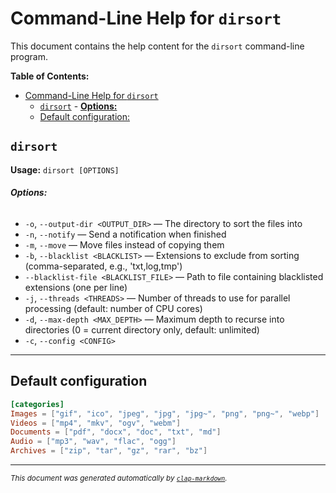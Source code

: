 # Command-Line Help for `dirsort`

This document contains the help content for the `dirsort` command-line program.

**Table of Contents:**

<!--toc:start-->
- [Command-Line Help for `dirsort`](#command-line-help-for-dirsort)
  - [`dirsort`](#dirsort)
          - [**Options:**](#options)
  - [Default configuration:](#default-configuration)
<!--toc:end-->

## `dirsort`

**Usage:** `dirsort [OPTIONS]`

###### **Options:**

- `-o`, `--output-dir <OUTPUT_DIR>` — The directory to sort the files into
- `-n`, `--notify` — Send a notification when finished
- `-m`, `--move` — Move files instead of copying them
- `-b`, `--blacklist <BLACKLIST>` — Extensions to exclude from sorting (comma-separated, e.g., 'txt,log,tmp')
- `--blacklist-file <BLACKLIST_FILE>` — Path to file containing blacklisted extensions (one per line)
- `-j`, `--threads <THREADS>` — Number of threads to use for parallel processing (default: number of CPU cores)
- `-d`, `--max-depth <MAX_DEPTH>` — Maximum depth to recurse into directories (0 = current directory only, default: unlimited)
- `-c`, `--config <CONFIG>`

<hr/>

## Default configuration

```toml
[categories]
Images = ["gif", "ico", "jpeg", "jpg", "jpg~", "png", "png~", "webp"]
Videos = ["mp4", "mkv", "ogv", "webm"]
Documents = ["pdf", "docx", "doc", "txt", "md"]
Audio = ["mp3", "wav", "flac", "ogg"]
Archives = ["zip", "tar", "gz", "rar", "bz"]
```

<hr/>

<small><i>
    This document was generated automatically by
    <a href="https://crates.io/crates/clap-markdown"><code>clap-markdown</code></a>.
</i></small>
